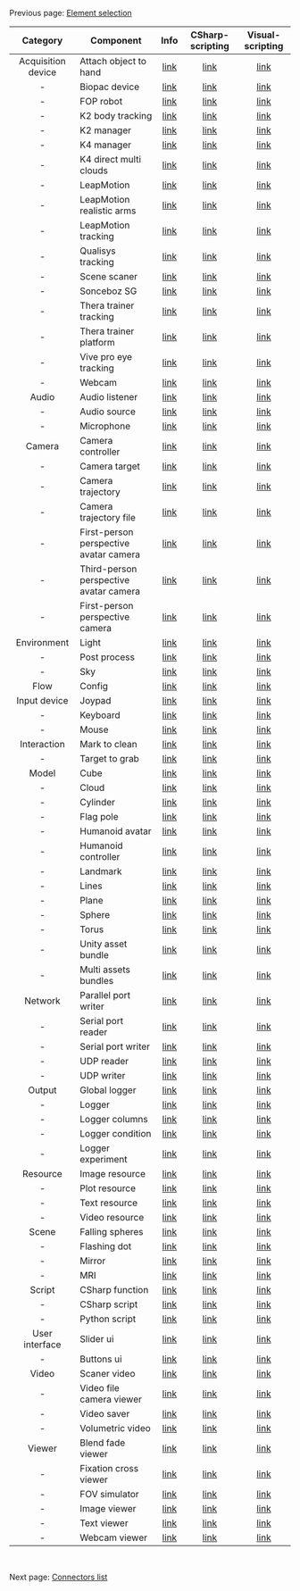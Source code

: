 
Previous page: [Element selection](doc_ui_flow_creation.md)
<br />

|Category|Component|Info|CSharp-scripting|Visual-scripting|
|:---:|---|:---:|:---:|:---:|
|Acquisition device|Attach object to hand|[link](components/AttachObjectToHand_info.md)|[link](components/AttachObjectToHand_csharp.md)|[link](components/AttachObjectToHand_connections.md)|
|-|Biopac device|[link](components/Biopac_info.md)|[link](components/Biopac_csharp.md)|[link](components/Biopac_connections.md)|
|-|FOP robot|[link](components/FOPRobot_info.md)|[link](components/FOPRobot_csharp.md)|[link](components/FOPRobot_connections.md)|
|-|K2 body tracking|[link](components/K2BodyTracking_info.md)|[link](components/K2BodyTracking_csharp.md)|[link](components/K2BodyTracking_connections.md)|
|-|K2 manager|[link](components/K2Manager_info.md)|[link](components/K2Manager_csharp.md)|[link](components/K2Manager_connections.md)|
|-|K4 manager|[link](components/K4Manager_info.md)|[link](components/K4Manager_csharp.md)|[link](components/K4Manager_connections.md)|
|-|K4 direct multi clouds|[link](components/K4DirectMultiClouds_info.md)|[link](components/K4DirectMultiClouds_csharp.md)|[link](components/K4DirectMultiClouds_connections.md)|
|-|LeapMotion|[link](components/LeapMotion_info.md)|[link](components/LeapMotion_csharp.md)|[link](components/LeapMotion_connections.md)|
|-|LeapMotion realistic arms|[link](components/LeapMotionArmsDisplay_info.md)|[link](components/LeapMotionArmsDisplay_csharp.md)|[link](components/LeapMotionArmsDisplay_connections.md)|
|-|LeapMotion tracking|[link](components/LeapMotionTracking_info.md)|[link](components/LeapMotionTracking_csharp.md)|[link](components/LeapMotionTracking_connections.md)|
|-|Qualisys tracking|[link](components/QualisysTracking_info.md)|[link](components/QualisysTracking_csharp.md)|[link](components/QualisysTracking_connections.md)|
|-|Scene scaner|[link](components/SceneScaner_info.md)|[link](components/SceneScaner_csharp.md)|[link](components/SceneScaner_connections.md)|
|-|Sonceboz SG|[link](components/SoncebozSG_info.md)|[link](components/SoncebozSG_csharp.md)|[link](components/SoncebozSG_connections.md)|
|-|Thera trainer tracking|[link](components/TheraTrainerTracking_info.md)|[link](components/TheraTrainerTracking_csharp.md)|[link](components/TheraTrainerTracking_connections.md)|
|-|Thera trainer platform|[link](components/TheraTrainerPlatform_info.md)|[link](components/TheraTrainerPlatform_csharp.md)|[link](components/TheraTrainerPlatform_connections.md)|
|-|Vive pro eye tracking|[link](components/ViveProEyeTracking_info.md)|[link](components/ViveProEyeTracking_csharp.md)|[link](components/ViveProEyeTracking_connections.md)|
|-|Webcam|[link](components/Webcam_info.md)|[link](components/Webcam_csharp.md)|[link](components/Webcam_connections.md)|
|Audio|Audio listener|[link](components/AudioListener_info.md)|[link](components/AudioListener_csharp.md)|[link](components/AudioListener_connections.md)|
|-|Audio source|[link](components/AudioSource_info.md)|[link](components/AudioSource_csharp.md)|[link](components/AudioSource_connections.md)|
|-|Microphone|[link](components/Microphone_info.md)|[link](components/Microphone_csharp.md)|[link](components/Microphone_connections.md)|
|Camera|Camera controller|[link](components/CameraController_info.md)|[link](components/CameraController_csharp.md)|[link](components/CameraController_connections.md)|
|-|Camera target|[link](components/CameraTarget_info.md)|[link](components/CameraTarget_csharp.md)|[link](components/CameraTarget_connections.md)|
|-|Camera trajectory|[link](components/CameraTrajectory_info.md)|[link](components/CameraTrajectory_csharp.md)|[link](components/CameraTrajectory_connections.md)|
|-|Camera trajectory file|[link](components/CameraTrajectoryFile_info.md)|[link](components/CameraTrajectoryFile_csharp.md)|[link](components/CameraTrajectoryFile_connections.md)|
|-|First-person perspective avatar camera|[link](components/FPPAvatarCamera_info.md)|[link](components/FPPAvatarCamera_csharp.md)|[link](components/FPPAvatarCamera_connections.md)|
|-|Third-person perspective avatar camera|[link](components/TPPAvatarCamera_info.md)|[link](components/TPPAvatarCamera_csharp.md)|[link](components/TPPAvatarCamera_connections.md)|
|-|First-person perspective camera|[link](components/FPPCamera_info.md)|[link](components/FPPCamera_csharp.md)|[link](components/FPPCamera_connections.md)|
|Environment|Light|[link](components/Light_info.md)|[link](components/Light_csharp.md)|[link](components/Light_connections.md)|
|-|Post process|[link](components/PostProcess_info.md)|[link](components/PostProcess_csharp.md)|[link](components/PostProcess_connections.md)|
|-|Sky|[link](components/Sky_info.md)|[link](components/Sky_csharp.md)|[link](components/Sky_connections.md)|
|Flow|Config|[link](components/Config_info.md)|[link](components/Config_csharp.md)|[link](components/Config_connections.md)|
|Input device|Joypad|[link](components/Joypad_info.md)|[link](components/Joypad_csharp.md)|[link](components/Joypad_connections.md)|
|-|Keyboard|[link](components/Keyboard_info.md)|[link](components/Keyboard_csharp.md)|[link](components/Keyboard_connections.md)|
|-|Mouse|[link](components/Mouse_info.md)|[link](components/Mouse_csharp.md)|[link](components/Mouse_connections.md)|
|Interaction|Mark to clean|[link](components/MarkToClean_info.md)|[link](components/MarkToClean_csharp.md)|[link](components/MarkToClean_connections.md)|
|-|Target to grab|[link](components/TargetToGrab_info.md)|[link](components/TargetToGrab_csharp.md)|[link](components/TargetToGrab_connections.md)|
|Model|Cube|[link](components/Cube_info.md)|[link](components/Cube_csharp.md)|[link](components/Cube_connections.md)|
|-|Cloud|[link](components/Cloud_info.md)|[link](components/Cloud_csharp.md)|[link](components/Cloud_connections.md)|
|-|Cylinder|[link](components/Cylinder_info.md)|[link](components/Cylinder_csharp.md)|[link](components/Cylinder_connections.md)|
|-|Flag pole|[link](components/FlagPole_info.md)|[link](components/FlagPole_csharp.md)|[link](components/FlagPole_connections.md)|
|-|Humanoid avatar|[link](components/HumanoidAvatar_info.md)|[link](components/HumanoidAvatar_csharp.md)|[link](components/HumanoidAvatar_connections.md)|
|-|Humanoid controller|[link](components/HumanoidController_info.md)|[link](components/HumanoidController_csharp.md)|[link](components/HumanoidController_connections.md)|
|-|Landmark|[link](components/Landmark_info.md)|[link](components/Landmark_csharp.md)|[link](components/Landmark_connections.md)|
|-|Lines|[link](components/Lines_info.md)|[link](components/Lines_csharp.md)|[link](components/Lines_connections.md)|
|-|Plane|[link](components/Plane_info.md)|[link](components/Plane_csharp.md)|[link](components/Plane_connections.md)|
|-|Sphere|[link](components/Sphere_info.md)|[link](components/Sphere_csharp.md)|[link](components/Sphere_connections.md)|
|-|Torus|[link](components/Torus_info.md)|[link](components/Torus_csharp.md)|[link](components/Torus_connections.md)|
|-|Unity asset bundle|[link](components/AssetBundle_info.md)|[link](components/AssetBundle_csharp.md)|[link](components/AssetBundle_connections.md)|
|-|Multi assets bundles|[link](components/MultiAB_info.md)|[link](components/MultiAB_csharp.md)|[link](components/MultiAB_connections.md)|
|Network|Parallel port writer|[link](components/ParallelPortWriter_info.md)|[link](components/ParallelPortWriter_csharp.md)|[link](components/ParallelPortWriter_connections.md)|
|-|Serial port reader|[link](components/SerialPortReader_info.md)|[link](components/SerialPortReader_csharp.md)|[link](components/SerialPortReader_connections.md)|
|-|Serial port writer|[link](components/SerialPortWriter_info.md)|[link](components/SerialPortWriter_csharp.md)|[link](components/SerialPortWriter_connections.md)|
|-|UDP reader|[link](components/UdpReader_info.md)|[link](components/UdpReader_csharp.md)|[link](components/UdpReader_connections.md)|
|-|UDP writer|[link](components/UdpWriter_info.md)|[link](components/UdpWriter_csharp.md)|[link](components/UdpWriter_connections.md)|
|Output|Global logger|[link](components/GlobalLogger_info.md)|[link](components/GlobalLogger_csharp.md)|[link](components/GlobalLogger_connections.md)|
|-|Logger|[link](components/Logger_info.md)|[link](components/Logger_csharp.md)|[link](components/Logger_connections.md)|
|-|Logger columns|[link](components/LoggerColumns_info.md)|[link](components/LoggerColumns_csharp.md)|[link](components/LoggerColumns_connections.md)|
|-|Logger condition|[link](components/LoggerCondition_info.md)|[link](components/LoggerCondition_csharp.md)|[link](components/LoggerCondition_connections.md)|
|-|Logger experiment|[link](components/LoggerExperiment_info.md)|[link](components/LoggerExperiment_csharp.md)|[link](components/LoggerExperiment_connections.md)|
|Resource|Image resource|[link](components/ImageResource_info.md)|[link](components/ImageResource_csharp.md)|[link](components/ImageResource_connections.md)|
|-|Plot resource|[link](components/PlotResource_info.md)|[link](components/PlotResource_csharp.md)|[link](components/PlotResource_connections.md)|
|-|Text resource|[link](components/TextResource_info.md)|[link](components/TextResource_csharp.md)|[link](components/TextResource_connections.md)|
|-|Video resource|[link](components/VideoResource_info.md)|[link](components/VideoResource_csharp.md)|[link](components/VideoResource_connections.md)|
|Scene|Falling spheres|[link](components/FallingSpheres_info.md)|[link](components/FallingSpheres_csharp.md)|[link](components/FallingSpheres_connections.md)|
|-|Flashing dot|[link](components/FlashingDot_info.md)|[link](components/FlashingDot_csharp.md)|[link](components/FlashingDot_connections.md)|
|-|Mirror|[link](components/Mirror_info.md)|[link](components/Mirror_csharp.md)|[link](components/Mirror_connections.md)|
|-|MRI|[link](components/MRI_info.md)|[link](components/MRI_csharp.md)|[link](components/MRI_connections.md)|
|Script|CSharp function|[link](components/CSharpFunction_info.md)|[link](components/CSharpFunction_csharp.md)|[link](components/CSharpFunction_connections.md)|
|-|CSharp script|[link](components/CSharpScript_info.md)|[link](components/CSharpScript_csharp.md)|[link](components/CSharpScript_connections.md)|
|-|Python script|[link](components/PythonScript_info.md)|[link](components/PythonScript_csharp.md)|[link](components/PythonScript_connections.md)|
|User interface|Slider ui|[link](components/SliderUI_info.md)|[link](components/SliderUI_csharp.md)|[link](components/SliderUI_connections.md)|
|-|Buttons ui|[link](components/ButtonsUI_info.md)|[link](components/ButtonsUI_csharp.md)|[link](components/ButtonsUI_connections.md)|
|Video|Scaner video|[link](components/ScanerVideo_info.md)|[link](components/ScanerVideo_csharp.md)|[link](components/ScanerVideo_connections.md)|
|-|Video file camera viewer|[link](components/VideoFileCameraViewer_info.md)|[link](components/VideoFileCameraViewer_csharp.md)|[link](components/VideoFileCameraViewer_connections.md)|
|-|Video saver|[link](components/VideoSaver_info.md)|[link](components/VideoSaver_csharp.md)|[link](components/VideoSaver_connections.md)|
|-|Volumetric video|[link](components/VolumetricVideo_info.md)|[link](components/VolumetricVideo_csharp.md)|[link](components/VolumetricVideo_connections.md)|
|Viewer|Blend fade viewer|[link](components/BlendFadeViewer_info.md)|[link](components/BlendFadeViewer_csharp.md)|[link](components/BlendFadeViewer_connections.md)|
|-|Fixation cross viewer|[link](components/FixationCrossViewer_info.md)|[link](components/FixationCrossViewer_csharp.md)|[link](components/FixationCrossViewer_connections.md)|
|-|FOV simulator|[link](components/FovSimulator_info.md)|[link](components/FovSimulator_csharp.md)|[link](components/FovSimulator_connections.md)|
|-|Image viewer|[link](components/ImageViewer_info.md)|[link](components/ImageViewer_csharp.md)|[link](components/ImageViewer_connections.md)|
|-|Text viewer|[link](components/TextViewer_info.md)|[link](components/TextViewer_csharp.md)|[link](components/TextViewer_connections.md)|
|-|Webcam viewer|[link](components/WebcamViewer_info.md)|[link](components/WebcamViewer_csharp.md)|[link](components/WebcamViewer_connections.md)|

<br />

Next page: [Connectors list](doc_ui_connectors_list.md)